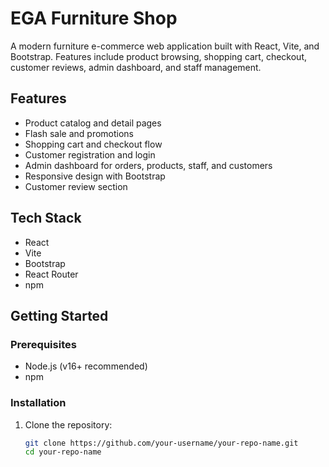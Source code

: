 # EGA Furniture Shop

A modern furniture e-commerce web application built with React, Vite, and Bootstrap. Features include product browsing, shopping cart, checkout, customer reviews, admin dashboard, and staff management.

## Features

- Product catalog and detail pages
- Flash sale and promotions
- Shopping cart and checkout flow
- Customer registration and login
- Admin dashboard for orders, products, staff, and customers
- Responsive design with Bootstrap
- Customer review section

## Tech Stack

- React
- Vite
- Bootstrap
- React Router
- npm

## Getting Started

### Prerequisites

- Node.js (v16+ recommended)
- npm

### Installation

1. Clone the repository:
   ```sh
   git clone https://github.com/your-username/your-repo-name.git
   cd your-repo-name
